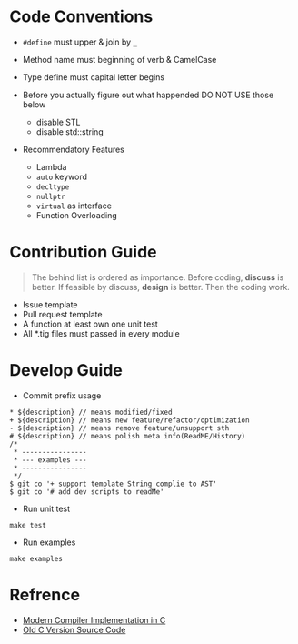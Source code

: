 # Code Conventions

* `#define` must upper & join by `_`
* Method name must beginning of verb & CamelCase
* Type define must capital letter begins
* Before you actually figure out what happended DO NOT USE those below
	* disable STL
	* disable std::string

* Recommendatory Features
	* Lambda
	* `auto` keyword
	* `decltype`
	* `nullptr`
	* `virtual` as interface
	* Function Overloading

# Contribution Guide

> The behind list is ordered as importance.
Before coding, __discuss__ is better.
If feasible by discuss, __design__ is better.
Then the coding work.

- Issue template
- Pull request template
- A function at least own one unit test
- All *.tig files must passed in every module



# Develop Guide

- Commit prefix usage
```
* ${description} // means modified/fixed
+ ${description} // means new feature/refactor/optimization
- ${description} // means remove feature/unsupport sth
# ${description} // means polish meta info(ReadME/History)
/* 
 * ----------------
 * --- examples ---
 * ----------------
 */
$ git co '+ support template String complie to AST'
$ git co '# add dev scripts to readMe'
```

- Run unit test
```
make test
```

- Run examples
```
make examples
```

# Refrence

- [Modern Compiler Implementation in C](https://www.cs.princeton.edu/~appel/modern/c/)
- [Old C Version Source Code](https://github.com/dengwanc/Tiger/tree/c-version)
